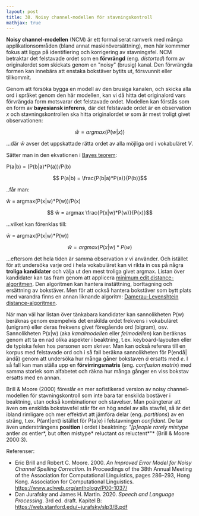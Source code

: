 ```yaml
---
layout: post
title: 38. Noisy channel-modellen för stavningskontroll
mathjax: true
---
```


**Noisy channel-modellen** (NCM) är ett formaliserat ramverk med många applikationsområden (bland annat maskinöversättning), men här kommmer fokus att ligga på identifiering och korrigering av stavningsfel. NCM betraktar det felstavade ordet som en **förvrängd** (eng. *distorted*) form av originalordet som skickats genom en "noisy" (brusig) kanal.  Den förvrängda formen kan innebära att enstaka bokstäver bytits ut, försvunnit eller tillkommit. 

Genom att försöka bygga en modell av den brusiga kanalen, och skicka alla ord i språket genom den här modellen, kan vi då hitta det originalord vars förvrängda form motsvarar det felstavade ordet. Modellen kan förstås som en form av **bayesiansk inferens**, där det felstavade ordet är en observation *x* och stavningskontrollen ska hitta originalordet *w* som är mest troligt givet observationen: 

$$ ŵ = argmax(P(w|x)) $$

...där *ŵ* avser det uppskattade rätta ordet av alla möjliga ord i vokabuläret *V*.

Sätter man in den ekvationen i [Bayes teorem](https://datatjej.github.io/Bayes-teorem/):

P(a\|b) = (P(b\|a)*P(a))/P(b) 

$$ P(a|b) = \frac{P(b|a)*P(a)}{P(b)}$$

..får man:

ŵ = argmax(P(x\|w)*P(w))/P(x) 

$$ ŵ = argmax \frac{P(x|w)*P(w)}{P(x)}$$

...vilket kan förenklas till:

ŵ = argmax(P(x\|w)*P(w)) 

$$ ŵ = argmax(P(x|w)*P(w) $$

...eftersom det hela tiden är samma observation *x* vi använder. Och istället för att undersöka varje ord i hela vokabuläret kan vi rikta in oss på några **troliga kandidater** och välja ut den mest troliga givet argmax. Listan över kandidater kan tas fram genom att applicera [minimum edit distance-algoritmen](https://datatjej.github.io/Minimum-Edit-Distance/). Den algoritmen kan hantera instättning, borttagning och ersättning av bokstäver. Men för att också hantera bokstäver som bytt plats med varandra finns en annan liknande algoritm: [Damerau-Levenshtein distance-algoritmen](https://en.wikipedia.org/wiki/Damerau%E2%80%93Levenshtein_distance).

När man väl har listan över tänkabara kandidater kan sannolikheten P(w) beräknas genom exempelvis det enskilda ordet frekvens i vokabuläret (unigram) eller deras frekvens givet föregående ord (bigram), osv. Sannolikheten P(x\|w) (aka *kanalmodellen* eller *felmodellen*) kan beräknas genom att ta en rad olika aspekter i beaktning, t.ex. keyboard-layouten eller de typiska felen hos personen som skriver. Man kan också referera till en korpus med felstavade ord och i så fall beräkna sannolikheten för P(endå\|ändå) genom att undersöka hur många gåner bokstaven *ä* ersatts med *e*. I så fall kan man ställa upp en **förvirringsmatris** (eng. *confusion matrix*) med samma storlek som alfabetet och räkna hur många gånger en viss bokstav ersatts med en annan.

Brill & Moore (2000) föreslår en mer sofistikerad version av noisy channel-modellen för stavningskontroll som inte bara tar enskilda bostäver i beaktning, utan också kombinationer och stavelser. Man poängterar att även om enskilda bokstavsfel står för en hög andel av alla stavfel, så är det ibland rimligare och mer effektivt att jämföra delar (eng. *partitions*) av en sträng, t.ex. P(ant\|ent) istället för P(a\|e) i felstavningen *confidant*. De tar även understrängens **position** i ordet i beaktning: *"[p]eople rarely mistype* antler *as* entler*, but often mistype* reluctant *as* reluctent*"* (Brill & Moore 2000:3).  

Referenser:<br>
- Eric Brill and Robert C. Moore. 2000.  *An Improved Error Model for Noisy Channel Spelling Correction*. In Proceedings of the 38th Annual Meeting of the Association for Computational Linguistics, pages 286–293, Hong Kong. Association for Computational Linguistics. https://www.aclweb.org/anthology/P00-1037/<br>
- Dan Jurafsky and James H. Martin. 2020. *Speech and Language Processing*. 3rd ed. draft. Kapitel B: https://web.stanford.edu/~jurafsky/slp3/B.pdf  
